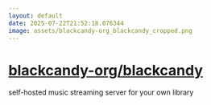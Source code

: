 ```yaml
---
layout: default
date: 2025-07-22T21:52:18.076344
image: assets/blackcandy-org_blackcandy_cropped.png
---
```


# [blackcandy-org/blackcandy](https://github.com/blackcandy-org/blackcandy)

self-hosted music streaming server for your own library
